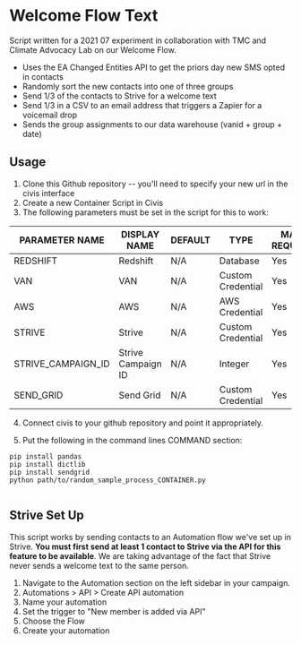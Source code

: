 # Welcome Flow Text

Script written for a 2021 07 experiment in collaboration with TMC and Climate Advocacy Lab on our Welcome Flow. 

* Uses the EA Changed Entities API to get the priors day new SMS opted in contacts
* Randomly sort the new contacts into one of three groups
* Send 1/3 of the contacts to Strive for a welcome text
* Send 1/3 in a CSV to an email address that triggers a Zapier for a voicemail drop
* Sends the group assignments to our data warehouse (vanid + group + date)

## Usage

1. Clone this Github repository -- you'll need to specify your new url in the civis interface
2. Create a new Container Script in Civis
3. The following parameters must be set in the script for this to work:

| PARAMETER NAME     | DISPLAY NAME       | DEFAULT | TYPE              | MAKE REQUIRED |
|--------------------|--------------------|---------|-------------------|---------------|
| REDSHIFT           | Redshift           | N/A     | Database          | Yes           |
| VAN                | VAN                | N/A     | Custom Credential | Yes           |
| AWS                | AWS                | N/A     | AWS Credential    | Yes           |
| STRIVE             | Strive             | N/A     | Custom Credential | Yes           |
| STRIVE_CAMPAIGN_ID | Strive Campaign ID | N/A     | Integer           | Yes           |
| SEND_GRID          | Send Grid          | N/A     | Custom Credential | Yes           |

4. Connect civis to your github repository and point it appropriately.

5. Put the following in the command lines COMMAND section:

```
pip install pandas
pip install dictlib
pip install sendgrid
python path/to/random_sample_process_CONTAINER.py


```
## Strive Set Up

This script works by sending contacts to an Automation flow we've set up in Strive. **You must first send at least 1 contact to Strive via the API for this feature to be available**. We are taking advantage of the fact that Strive never sends a welcome text to the same person. 

1. Navigate to the Automation section on the left sidebar in your campaign.
2. Automations > API > Create API automation 
3. Name your automation 
4. Set the trigger to "New member is added via API"
5. Choose the Flow
6. Create your automation 


